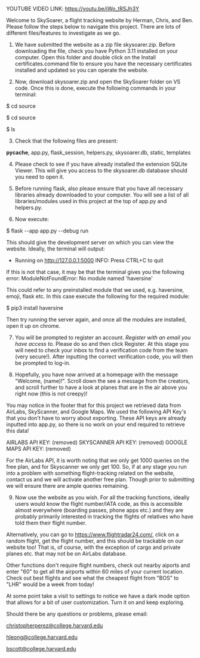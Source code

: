 YOUTUBE VIDEO LINK: https://youtu.be/iWo_tRSJh3Y

Welcome to SkySoarer, a flight tracking website by Herman, Chris, and Ben. Please follow the steps below to navigate this project. There are lots of different files/features to investigate as we go.

1. We have submitted the website as a zip file skysoarer.zip. Before downloading the file, check you have Python 3.11 installed on your computer. Open this folder and double click on the Install certificates.command file to ensure you have the necessary certificates installed and updated so you can operate the website. 

2. Now, download skysoarer.zip and open the SkySoarer folder on VS code. Once this is done, execute the following commands in your terminal:

  $ cd source

  $ cd source 

  $ ls

3. Check that the following files are present:

  __pycache__, app.py, flask_session, helpers.py, skysoarer.db, static, templates

4. Please check to see if you have already installed the extension SQLite Viewer. This will give you access to the skysoarer.db database should you need to open it.

5. Before running flask, also please ensure that you have all necessary libraries already downloaded to your computer. You will see a list of all libraries/modules used in this project at the top of app.py and helpers.py. 

6. Now execute:

  $ flask --app app.py --debug run

This should give the development server on which you can view the website. Ideally, the terminal will output:
 * Running on http://127.0.0.1:5000
INFO: Press CTRL+C to quit

If this is not that case, it may be that the terminal gives you the following error:
ModuleNotFoundError: No module named 'haversine'

This could refer to any preinstalled module that we used, e.g. haversine, emoji, flask etc. In this case execute the following for the required module:

$ pip3 install haversine

Then try running the server again, and once all the modules are installed, open it up on chrome.

7. You will be prompted to register an account. *Register with an email you have access to.* Please do so and then click Register. At this stage you will need to check your inbox to find a verification code from the team (very secure!). After inputting the correct verification code, you will then be prompted to log-in.

8. Hopefully, you have now arrived at a homepage with the message "Welcome, (name)!". Scroll down the see a message from the creators, and scroll further to have a look at planes that are in the air above you right now (this is not creepy)! 

You may notice in the footer that for this project we retrieved data from AirLabs, SkyScanner, and Google Maps. We used the following API Key's that you don't have to worry about exporting. These API keys are already inputted into app.py, so there is no work on your end required to retrieve this data! 

AIRLABS API KEY: (removed)
SKYSCANNER API KEY: (removed)
GOOGLE MAPS API KEY: (removed)

For the AirLabs API, it is worth noting that we only get 1000 queries on the free plan, and for Skyscanner we only get 100. So, if at any stage you run into a problem with something flight-tracking related on the website, contact us and we will activate another free plan. Though prior to submitting we will ensure there are ample queries remaining.

9. Now use the website as you wish. For all the tracking functions, ideally users would know the flight number/IATA code, as this is accessible almost everywhere (boarding passes, phone apps etc.) and they are probably primarily interested in tracking the flights of relatives who have told them their flight number.

Alternatively, you can go to https://www.flightradar24.com/, click on a random flight, get the flight number, and this should be trackable on our website too! That is, of course, with the exception of cargo and private planes etc. that may not be on AirLabs database. 

Other functions don't require flight numbers, check out nearby aiports and enter "60" to get all the airports within 60 miles of your current location. Check out best flights and see what the cheapest flight from "BOS" to "LHR" would be a week from today!

At some point take a visit to settings to notice we have a dark mode option that allows for a bit of user customization. Turn it on and keep exploring.

Should there be any questions or problems, please email:

christopherperez@college.harvard.edu

hleong@college.harvard.edu

bscott@college.harvard.edu
